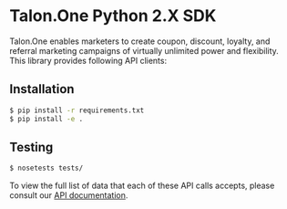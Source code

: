 # Talon.One Python 2.X SDK

Talon.One enables marketers to create coupon, discount, loyalty, and referral
marketing campaigns of virtually unlimited power and flexibility. This library
provides following API clients:


## Installation
```bash
$ pip install -r requirements.txt
$ pip install -e .
```

## Testing

```bash
$ nosetests tests/
```

To view the full list of data that each of these API calls accepts, please consult our [API documentation][1].

[1]: http://developers.talon.one/integration-api/reference/
